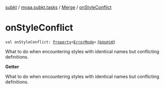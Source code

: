 [subkt](../../index.md) / [myaa.subkt.tasks](../index.md) / [Merge](index.md) / [onStyleConflict](./on-style-conflict.md)

# onStyleConflict

`val onStyleConflict: `[`Property`](https://docs.gradle.org/current/javadoc/org/gradle/api/provider/Property.html)`<`[`ErrorMode`](../-error-mode/index.md)`>` [(source)](https://github.com/Myaamori/SubKt/blob/master/src/main/kotlin/myaa/subkt/tasks/asstasks.kt#L168)

What to do when encountering styles with identical names but conflicting definitions.

**Getter**

What to do when encountering styles with identical names but conflicting definitions.

